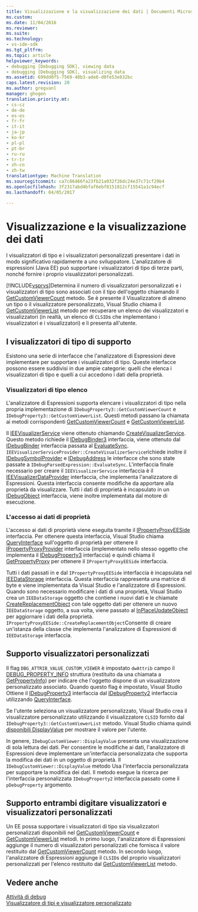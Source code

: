 ```yaml
---
title: Visualizzazione e la visualizzazione dei dati | Documenti Microsoft
ms.custom: 
ms.date: 11/04/2016
ms.reviewer: 
ms.suite: 
ms.technology:
- vs-ide-sdk
ms.tgt_pltfrm: 
ms.topic: article
helpviewer_keywords:
- debugging [Debugging SDK], viewing data
- debugging [Debugging SDK], visualizing data
ms.assetid: 699dd0f5-7569-40b3-ade6-d0fe53e832bc
caps.latest.revision: 20
ms.author: gregvanl
manager: ghogen
translation.priority.mt:
- cs-cz
- de-de
- es-es
- fr-fr
- it-it
- ja-jp
- ko-kr
- pl-pl
- pt-br
- ru-ru
- tr-tr
- zh-cn
- zh-tw
translationtype: Machine Translation
ms.sourcegitcommit: ca7c86466fa23fb21a932f26dc24e37c71cf29b4
ms.openlocfilehash: 3f2317abd4bfaf6ebf8151812cf15541a1c94ecf
ms.lasthandoff: 04/05/2017

---
```

# <a name="visualizing-and-viewing-data"></a>Visualizzazione e la visualizzazione dei dati
I visualizzatori di tipo e i visualizzatori personalizzati presentare i dati in modo significativo rapidamente a uno sviluppatore. L'analizzatore di espressioni (Java EE) può supportare i visualizzatori di tipo di terze parti, nonché fornire i proprio visualizzatori personalizzati.  
  
 [!INCLUDE[vsprvs](../../code-quality/includes/vsprvs_md.md)]Determina il numero di visualizzatori personalizzati e i visualizzatori di tipo sono associati con il tipo dell'oggetto chiamando il [GetCustomViewerCount](../../extensibility/debugger/reference/idebugproperty3-getcustomviewercount.md) metodo. Se è presente il Visualizzatore di almeno un tipo o il visualizzatore personalizzato, Visual Studio chiama il [GetCustomViewerList](../../extensibility/debugger/reference/idebugproperty3-getcustomviewerlist.md) metodo per recuperare un elenco dei visualizzatori e visualizzatori (in realtà, un elenco di `CLSID`s che implementano i visualizzatori e i visualizzatori) e li presenta all'utente.  
  
## <a name="supporting-type-visualizers"></a>I visualizzatori di tipo di supporto  
 Esistono una serie di interfacce che l'analizzatore di Espressioni deve implementare per supportare i visualizzatori di tipo. Queste interfacce possono essere suddivisi in due ampie categorie: quelli che elenca i visualizzatori di tipo e quelli a cui accedono i dati della proprietà.  
  
### <a name="listing-type-visualizers"></a>Visualizzatori di tipo elenco  
 L'analizzatore di Espressioni supporta elencare i visualizzatori di tipo nella propria implementazione di `IDebugProperty3::GetCustomViewerCount` e `IDebugProperty3::GetCustomViewerList`. Questi metodi passano la chiamata ai metodi corrispondenti [GetCustomViewerCount](../../extensibility/debugger/reference/ieevisualizerservice-getcustomviewercount.md) e [GetCustomViewerList](../../extensibility/debugger/reference/ieevisualizerservice-getcustomviewerlist.md).  
  
 Il [IEEVisualizerService](../../extensibility/debugger/reference/ieevisualizerservice.md) viene ottenuto chiamando [CreateVisualizerService](../../extensibility/debugger/reference/ieevisualizerserviceprovider-createvisualizerservice.md). Questo metodo richiede il [IDebugBinder3](../../extensibility/debugger/reference/idebugbinder3.md) interfaccia, viene ottenuto dal [IDebugBinder](../../extensibility/debugger/reference/idebugbinder.md) interfaccia passata al [EvaluateSync](../../extensibility/debugger/reference/idebugparsedexpression-evaluatesync.md). `IEEVisualizerServiceProvider::CreateVisualizerService`richiede inoltre il [IDebugSymbolProvider](../../extensibility/debugger/reference/idebugsymbolprovider.md) e [IDebugAddress](../../extensibility/debugger/reference/idebugaddress.md) le interfacce che sono state passate a `IDebugParsedExpression::EvaluateSync`. L'interfaccia finale necessario per creare il `IEEVisualizerService` interfaccia è il [IEEVisualizerDataProvider](../../extensibility/debugger/reference/ieevisualizerdataprovider.md) interfaccia, che implementa l'analizzatore di Espressioni. Questa interfaccia consente modifiche da apportare alla proprietà da visualizzare. Tutti i dati di proprietà è incapsulato in un [IDebugObject](../../extensibility/debugger/reference/idebugobject.md) interfaccia, viene inoltre implementata dal motore di esecuzione.  
  
### <a name="accessing-property-data"></a>L'accesso ai dati di proprietà  
 L'accesso ai dati di proprietà viene eseguita tramite il [IPropertyProxyEESide](../../extensibility/debugger/reference/ipropertyproxyeeside.md) interfaccia. Per ottenere questa interfaccia, Visual Studio chiama [QueryInterface](/cpp/atl/queryinterface) sull'oggetto di proprietà per ottenere il [IPropertyProxyProvider](../../extensibility/debugger/reference/ipropertyproxyprovider.md) interfaccia (implementato nello stesso oggetto che implementa il [IDebugProperty3](../../extensibility/debugger/reference/idebugproperty3.md) interfaccia) e quindi chiama il [GetPropertyProxy](../../extensibility/debugger/reference/ipropertyproxyprovider-getpropertyproxy.md) per ottenere il `IPropertyProxyEESide` interfaccia.  
  
 Tutti i dati passati in e dal `IPropertyProxyEESide` interfaccia è incapsulata nel [IEEDataStorage](../../extensibility/debugger/reference/ieedatastorage.md) interfaccia. Questa interfaccia rappresenta una matrice di byte e viene implementata da Visual Studio e l'analizzatore di Espressioni. Quando sono necessario modificare i dati di una proprietà, Visual Studio crea un `IEEDataStorage` oggetto che contiene i nuovi dati e le chiamate [CreateReplacementObject](../../extensibility/debugger/reference/ipropertyproxyeeside-createreplacementobject.md) con tale oggetto dati per ottenere un nuovo `IEEDataStorage` oggetto, a sua volta, viene passato al [InPlaceUpdateObject](../../extensibility/debugger/reference/ipropertyproxyeeside-inplaceupdateobject.md) per aggiornare i dati della proprietà. `IPropertyProxyEESide::CreateReplacementObject`Consente di creare un'istanza della classe che implementa l'analizzatore di Espressioni di `IEEDataStorage` interfaccia.  
  
## <a name="supporting-custom-viewers"></a>Supporto visualizzatori personalizzati  
 Il flag `DBG_ATTRIB_VALUE_CUSTOM_VIEWER` è impostato `dwAttrib` campo il [DEBUG_PROPERTY_INFO](../../extensibility/debugger/reference/debug-property-info.md) struttura (restituito da una chiamata a [GetPropertyInfo](../../extensibility/debugger/reference/idebugproperty2-getpropertyinfo.md)) per indicare che l'oggetto dispone di un visualizzatore personalizzato associato. Quando questo flag è impostato, Visual Studio Ottiene il [IDebugProperty3](../../extensibility/debugger/reference/idebugproperty3.md) interfaccia dal [IDebugProperty2](../../extensibility/debugger/reference/idebugproperty2.md) interfaccia utilizzando [QueryInterface](/cpp/atl/queryinterface).  
  
 Se l'utente seleziona un visualizzatore personalizzato, Visual Studio crea il visualizzatore personalizzato utilizzando il visualizzatore `CLSID` fornito dal `IDebugProperty3::GetCustomViewerList` metodo. Visual Studio chiama quindi [disponibili DisplayValue](../../extensibility/debugger/reference/idebugcustomviewer-displayvalue.md) per mostrare il valore per l'utente.  
  
 In genere, `IDebugCustomViewer::DisplayValue` presenta una visualizzazione di sola lettura dei dati. Per consentire le modifiche ai dati, l'analizzatore di Espressioni deve implementare un'interfaccia personalizzata che supporta la modifica dei dati in un oggetto di proprietà. Il `IDebugCustomViewer::DisplayValue` metodo Usa l'interfaccia personalizzata per supportare la modifica dei dati. Il metodo esegue la ricerca per l'interfaccia personalizzata `IDebugProperty2` interfaccia passato come il `pDebugProperty` argomento.  
  
## <a name="supporting-both-type-visualizers-and-custom-viewers"></a>Supporto entrambi digitare visualizzatori e visualizzatori personalizzati  
 Un EE possa supportare i visualizzatori di tipo sia visualizzatori personalizzati disponibili nel [GetCustomViewerCount](../../extensibility/debugger/reference/idebugproperty3-getcustomviewercount.md) e [GetCustomViewerList](../../extensibility/debugger/reference/idebugproperty3-getcustomviewerlist.md) metodi. In primo luogo, l'analizzatore di Espressioni aggiunge il numero di visualizzatori personalizzati che fornisca il valore restituito dal [GetCustomViewerCount](../../extensibility/debugger/reference/ieevisualizerservice-getcustomviewercount.md) metodo. In secondo luogo, l'analizzatore di Espressioni aggiunge il `CLSID`s del proprio visualizzatori personalizzati per l'elenco restituito dal [GetCustomViewerList](../../extensibility/debugger/reference/ieevisualizerservice-getcustomviewerlist.md) metodo.  
  
## <a name="see-also"></a>Vedere anche  
 [Attività di debug](../../extensibility/debugger/debugging-tasks.md)   
 [Visualizzatore di tipi e visualizzatore personalizzato](../../extensibility/debugger/type-visualizer-and-custom-viewer.md)
